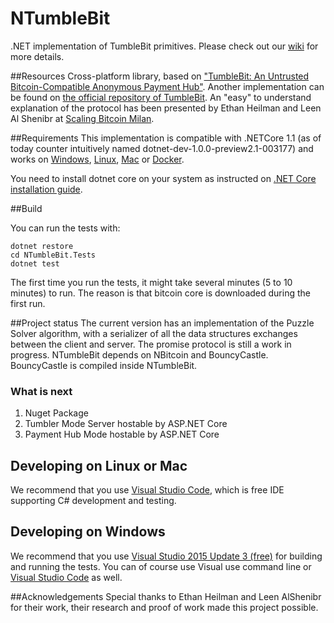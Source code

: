 # NTumbleBit
.NET implementation of TumbleBit primitives.
Please check out our [wiki](https://github.com/NTumbleBit/NTumbleBit/wiki) for more details.

##Resources
Cross-platform library, based on ["TumbleBit: An Untrusted Bitcoin-Compatible Anonymous Payment Hub"](https://eprint.iacr.org/2016/575). 
Another implementation can be found on [the official repository of TumbleBit](https://github.com/BUSEC/TumbleBit). 
An "easy" to understand explanation of the protocol has been presented by Ethan Heilman and Leen Al Shenibr at [Scaling Bitcoin Milan](https://www.youtube.com/watch?v=iGVSnxz1mn8).

##Requirements
This implementation is compatible with .NETCore 1.1 (as of today counter intuitively named dotnet-dev-1.0.0-preview2.1-003177) and works on [Windows](https://www.microsoft.com/net/core#windowsvs2015), [Linux](https://www.microsoft.com/net/core#linuxredhat), [Mac](https://www.microsoft.com/net/core#macos) or [Docker](https://www.microsoft.com/net/core#dockercmd).

You need to install dotnet core on your system as instructed on [.NET Core installation guide](https://www.microsoft.com/net/core).

##Build

You can run the tests with:
```
dotnet restore
cd NTumbleBit.Tests
dotnet test
```
The first time you run the tests, it might take several minutes (5 to 10 minutes) to run. The reason is that bitcoin core is downloaded during the first run.

##Project status
The current version has an implementation of the Puzzle Solver algorithm, with a serializer of all the data structures exchanges between the client and server.
The promise protocol is still a work in progress.
NTumbleBit depends on NBitcoin and BouncyCastle. BouncyCastle is compiled inside NTumbleBit.

### What is next

1. Nuget Package
2. Tumbler Mode Server hostable by ASP.NET Core
3. Payment Hub Mode hostable by ASP.NET Core

## Developing on Linux or Mac

We recommend that you use [Visual Studio Code](https://code.visualstudio.com/), which is free IDE supporting C# development and testing.

## Developing on Windows

We recommend that you use [Visual Studio 2015 Update 3 (free)](https://www.visualstudio.com/vs/community/) for building and running the tests.
You can of course use Visual use command line or [Visual Studio Code](https://code.visualstudio.com/) as well.

##Acknowledgements
Special thanks to Ethan Heilman and Leen AlShenibr for their work, their research and proof of work made this project possible.
